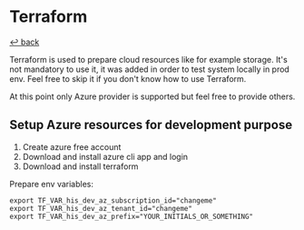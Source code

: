# Terraform

[↩️ back](/README.md)

Terraform is used to prepare cloud resources like for example storage. It's not mandatory to use it, it was added in order
to test system locally in prod env. Feel free to skip it if you don't know how to use Terraform.

At this point only Azure provider is supported but feel free to provide others.   

## Setup Azure resources for development purpose

1) Create azure free account
2) Download and install azure cli app and login
3) Download and install terraform

Prepare env variables: 

```
export TF_VAR_his_dev_az_subscription_id="changeme"
export TF_VAR_his_dev_az_tenant_id="changeme"
export TF_VAR_his_dev_az_prefix="YOUR_INITIALS_OR_SOMETHING"
```